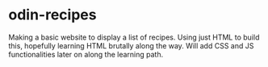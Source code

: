 # odin-recipes

Making a basic website to display a list of recipes. Using just HTML to build this, hopefully learning HTML brutally along the way. Will add CSS and JS functionalities later on along the learning path.
